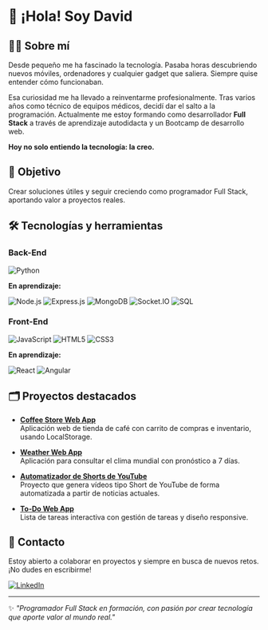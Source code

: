 # 👋 ¡Hola! Soy David

## 👨‍💻 Sobre mí

Desde pequeño me ha fascinado la tecnología. Pasaba horas descubriendo nuevos móviles, ordenadores y cualquier gadget que saliera. Siempre quise entender cómo funcionaban.

Esa curiosidad me ha llevado a reinventarme profesionalmente. Tras varios años como técnico de equipos médicos, decidí dar el salto a la programación. Actualmente me estoy formando como desarrollador **Full Stack** a través de aprendizaje autodidacta y un Bootcamp de desarrollo web.

**Hoy no solo entiendo la tecnología: la creo.**

## 🚀 Objetivo

Crear soluciones útiles y seguir creciendo como programador Full Stack, aportando valor a proyectos reales.

## 🛠️ Tecnologías y herramientas

### Back-End
![Python](https://img.shields.io/badge/Python-3776AB?style=flat&logo=python&logoColor=white)

**En aprendizaje:**

![Node.js](https://img.shields.io/badge/Node.js-339933?style=flat&logo=nodedotjs&logoColor=white)
![Express.js](https://img.shields.io/badge/Express.js-000000?style=flat&logo=express&logoColor=white)
![MongoDB](https://img.shields.io/badge/MongoDB-47A248?style=flat&logo=mongodb&logoColor=white)
![Socket.IO](https://img.shields.io/badge/Socket.IO-010101?style=flat&logo=socket.io&logoColor=white)
![SQL](https://img.shields.io/badge/SQL-4479A1?style=flat&logo=sqlite&logoColor=white)

### Front-End
![JavaScript](https://img.shields.io/badge/JavaScript-F7DF1E?style=flat&logo=javascript&logoColor=black)
![HTML5](https://img.shields.io/badge/HTML5-E34F26?style=flat&logo=html5&logoColor=white)
![CSS3](https://img.shields.io/badge/CSS3-1572B6?style=flat&logo=css3&logoColor=white)

**En aprendizaje:**

![React](https://img.shields.io/badge/React-61DAFB?style=flat&logo=react&logoColor=black)
![Angular](https://img.shields.io/badge/Angular-DD0031?style=flat&logo=angular&logoColor=white)

## 🗂️ Proyectos destacados

- [**Coffee Store Web App**](https://github.com/davidrguez98)  
  Aplicación web de tienda de café con carrito de compras e inventario, usando LocalStorage.

- [**Weather Web App**](https://github.com/davidrguez98/Weather-API)  
  Aplicación para consultar el clima mundial con pronóstico a 7 días.

- [**Automatizador de Shorts de YouTube**](https://github.com/davidrguez98)  
  Proyecto que genera vídeos tipo Short de YouTube de forma automatizada a partir de noticias actuales.

- [**To-Do Web App**](https://github.com/davidrguez98/My_ToDo_app)  
  Lista de tareas interactiva con gestión de tareas y diseño responsive.

## 🤝 Contacto

Estoy abierto a colaborar en proyectos y siempre en busca de nuevos retos. ¡No dudes en escribirme!

[![LinkedIn](https://img.shields.io/badge/LinkedIn-0A66C2?style=flat&logo=linkedin&logoColor=white)](https://www.linkedin.com/in/david-rodr%C3%ADguez-p%C3%A9rez-softdev/)

---

✨ *"Programador Full Stack en formación, con pasión por crear tecnología que aporte valor al mundo real."*
